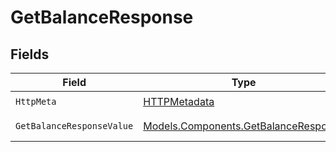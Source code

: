 # GetBalanceResponse


## Fields

| Field                                                                                 | Type                                                                                  | Required                                                                              | Description                                                                           |
| ------------------------------------------------------------------------------------- | ------------------------------------------------------------------------------------- | ------------------------------------------------------------------------------------- | ------------------------------------------------------------------------------------- |
| `HttpMeta`                                                                            | [HTTPMetadata](../../Models/Components/HTTPMetadata.md)                               | :heavy_check_mark:                                                                    | N/A                                                                                   |
| `GetBalanceResponseValue`                                                             | [Models.Components.GetBalanceResponse](../../Models/Components/GetBalanceResponse.md) | :heavy_minus_sign:                                                                    | Balance summary                                                                       |